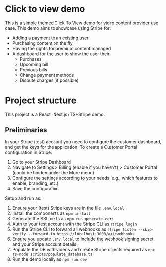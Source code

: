 # Click to view demo
This is a simple themed Click To View demo for video content provider use case.
This demo aims to showcase using Stripe for:
* Adding a payment to an existing user
* Purchasing content on the fly
* Having the rights for premium content managed
* A dashboard for the user to show the user their
    * Purchases
    * Upcoming bill
    * Previous bills
    * Change payment methods
    * Dispute charges (if possible)

# Project structure
This project is a React+Next.js+TS+Stripe demo.

## Preliminaries
In your Stripe (test) account you need to configure the customer dashboard, and get the keys for the application.
To create a Customer Portal configuration in Stripe:
 1. Go to your Stripe Dashboard
 2. Navigate to Settings > Billing (enable if you haven't) > Customer Portal (could be hidden under the More menu)
 3. Configure the settings according to your needs (e.g., which features to enable, branding, etc.)
 4. Save the configuration

Setup and run as:
1. Ensure your (test) Stripe keys are in the file `.env.local`
2. Install the components as `npm install`
3. Generate the SSL certs as `npm run generate-cert`
4. Auth to your test account with the Stripe CLI as `stripe login`
5. Run the Stripe CLI to forward all webhooks as `stripe listen --skip-verify --forward-to https://localhost:3000/api/webhooks`
6. Ensure you update `.env.local` to include the webhook signing secret and your Stripe account details.
7. Populate the DB with videos and create Stripe objects required as `npx ts-node scripts/populate_database.ts`
8. Run the demo locally as `npm run dev`

